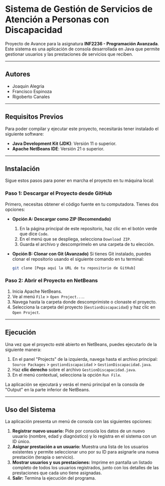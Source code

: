 # Sistema de Gestión de Servicios de Atención a Personas con Discapacidad

Proyecto de Avance para la asignatura **INF2236 - Programación Avanzada**. Este sistema es una aplicación de consola desarrollada en Java que permite gestionar usuarios y las prestaciones de servicios que reciben.

---

## Autores

* Joaquin Alegria
* Francisco Espinoza
* Rigoberto Canales

---

## Requisitos Previos

Para poder compilar y ejecutar este proyecto, necesitarás tener instalado el siguiente software:

* **Java Development Kit (JDK)**: Versión 11 o superior.
* **Apache NetBeans IDE**: Versión 21 o superior.

---

## Instalación

Sigue estos pasos para poner en marcha el proyecto en tu máquina local:

### Paso 1: Descargar el Proyecto desde GitHub

Primero, necesitas obtener el código fuente en tu computadora. Tienes dos opciones:

* **Opción A: Descargar como ZIP (Recomendado)**
    1.  En la página principal de este repositorio, haz clic en el botón verde que dice `Code`.
    2.  En el menú que se despliega, selecciona `Download ZIP`.
    3.  Guarda el archivo y descomprímelo en una carpeta de tu elección.

* **Opción B: Clonar con Git (Avanzado)**
    Si tienes Git instalado, puedes clonar el repositorio usando el siguiente comando en tu terminal:
    ```bash
    git clone [Pega aquí la URL de tu repositorio de GitHub]
    ```

### Paso 2: Abrir el Proyecto en NetBeans

1.  Inicia Apache NetBeans.
2.  Ve al menú `File` > `Open Project...`.
3.  Navega hasta la carpeta donde descomprimiste o clonaste el proyecto.
4.  Selecciona la carpeta del proyecto (`GestionDiscapacidad`) y haz clic en `Open Project`.

---

## Ejecución

Una vez que el proyecto esté abierto en NetBeans, puedes ejecutarlo de la siguiente manera:

1.  En el panel "Projects" de la izquierda, navega hasta el archivo principal:
    `Source Packages` > `gestiondiscapacidad` > `GestionDiscapacidad.java`.
2.  Haz **clic derecho** sobre el archivo `GestionDiscapacidad.java`.
3.  En el menú contextual, selecciona la opción `Run File`.

La aplicación se ejecutará y verás el menú principal en la consola de "Output" en la parte inferior de NetBeans.

---

## Uso del Sistema

La aplicación presenta un menú de consola con las siguientes opciones:

1.  **Registrar nuevo usuario:** Pide por consola los datos de un nuevo usuario (nombre, edad y diagnóstico) y lo registra en el sistema con un ID único.
2.  **Asignar prestación a un usuario:** Muestra una lista de los usuarios existentes y permite seleccionar uno por su ID para asignarle una nueva prestación (terapia o servicio).
3.  **Mostrar usuarios y sus prestaciones:** Imprime en pantalla un listado completo de todos los usuarios registrados, junto con los detalles de las prestaciones que cada uno tiene asignadas.
4.  **Salir:** Termina la ejecución del programa.

